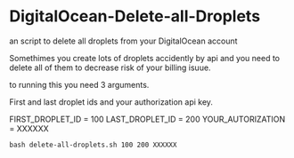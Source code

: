 # DigitalOcean-Delete-all-Droplets
an script to delete all droplets from your DigitalOcean account

Somethimes you create lots of droplets accidently by api and you need to delete all of them to decrease risk of your billing isuue.

to running this you need 3 arguments.

First and last droplet ids and your authorization api key.

FIRST_DROPLET_ID = 100
LAST_DROPLET_ID = 200
YOUR_AUTORIZATION = XXXXXX

```
bash delete-all-droplets.sh 100 200 XXXXXX
```
